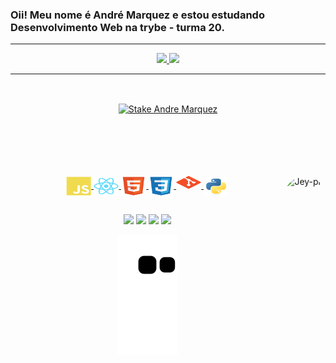 ### Oii! Meu nome é André Marquez e estou estudando Desenvolvimento Web na trybe - turma 20.
 <hr>
<div align="center">
  <a href="https://www.linkedin.com/in/andremarqquez/">
  <img height="180em" src="https://github-readme-stats.vercel.app/api?username=andremarquezz&show_icons=true&theme=dark&include_all_commits=true&count_private=true"/>
  <img height="180em" src="https://github-readme-stats.vercel.app/api/top-langs/?username=andremarquezz&layout=compact&langs_count=7&theme=dark"/>
  
  <div>
  <hr>
<br>
<p align=center>
  <div align=center>
  <img align="center" title="Streak Andre Marquez" width=396 src="https://github-readme-streak-stats.herokuapp.com/?user=andremarquezz&theme=dark&border=61dafb&hide_border=true" alt="Stake Andre Marquez" />
  
 </p>      

  </div>
 <br><br><br><br>
 
  <div style="display: inline_block"><br>
    <img align="center" title="JavaScript" alt="Jey-Js" height="30" width="40" src="https://raw.githubusercontent.com/devicons/devicon/master/icons/javascript/javascript-plain.svg">
    <img align="center" title="React" alt="Jey-React" height="30" width="40" src="https://raw.githubusercontent.com/devicons/devicon/master/icons/react/react-original.svg">
    <img align="center" title="HTML5" alt="Jey-HTML" height="30" width="40" src="https://raw.githubusercontent.com/devicons/devicon/master/icons/html5/html5-original.svg">
    <img align="center" title="CSS3" alt="Jey-CSS" height="30" width="40" src="https://raw.githubusercontent.com/devicons/devicon/master/icons/css3/css3-original.svg">
     <img title="GIT" alt="GIT" height="20" width="40" src="https://raw.githubusercontent.com/devicons/devicon/master/icons/git/git-original.svg"> 
    <img align="center" title="Python" alt="Jey-Python" height="30" width="40" src="https://raw.githubusercontent.com/devicons/devicon/master/icons/python/python-original.svg">
    <img align="right" alt="Jey-pic" height="150" style="border-radius:50px;" src="https://c.tenor.com/pO0g22gxK9IAAAAC/pegando-fogo.gif">
  </div>
  
  ##
  
  <div> 
  <a href="https://www.instagram.com/jeyrxg/" title="Instagram" target="_blank"><img src="https://img.shields.io/badge/-Instagram-%23E4405F?style=for-the-badge&logo=instagram&logoColor=white" target="_blank"></a>
 <a href="https://discord.gg/yJtCduau" title="Discord HubTech" target="_blank"><img src="https://img.shields.io/badge/Discord-7289DA?style=for-the-badge&logo=discord&logoColor=white" target="_blank"></a> 
  <a href = "mailto:andre.marqquez@gmail.com" title="Email"><img src="https://img.shields.io/badge/-Gmail-%23333?style=for-the-badge&logo=gmail&logoColor=white" target="_blank"></a>
  <a href="https://www.linkedin.com/in/andremarqquez/" title="Linkedin" target="_blank"><img src="https://img.shields.io/badge/-LinkedIn-%230077B5?style=for-the-badge&logo=linkedin&logoColor=white" target="_blank"></a> 
 
</div>
  
 ![Snake animation](https://github.com/andremarquezz/andremarquezz/blob/output/github-contribution-grid-snake.svg)
